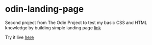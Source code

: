 # odin-landing-page
Second project from The Odin Project to test my basic CSS and HTML knowledge by building simple landing page [link](https://www.theodinproject.com/lessons/foundations-landing-page)

Try it live [here](https://evorition.github.io/odin-landing-page/)
